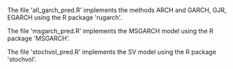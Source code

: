 The file 'all_garch_pred.R' implements the methods ARCH and GARCH, GJR, EGARCH using the R package 'rugarch'.

The file 'msgarch_pred.R' implements the MSGARCH model using the R package 'MSGARCH'.

The file 'stochvol_pred.R' implements the SV model using the R package 'stochvol'.

